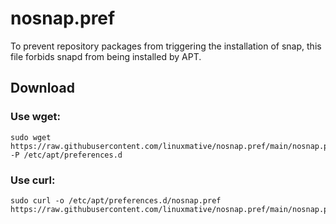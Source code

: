 # nosnap.pref

To prevent repository packages from triggering the installation of snap, this file forbids snapd from being installed by APT.

## Download

### Use wget:

    sudo wget https://raw.githubusercontent.com/linuxmative/nosnap.pref/main/nosnap.pref -P /etc/apt/preferences.d

### Use curl:

    sudo curl -o /etc/apt/preferences.d/nosnap.pref https://raw.githubusercontent.com/linuxmative/nosnap.pref/main/nosnap.pref



